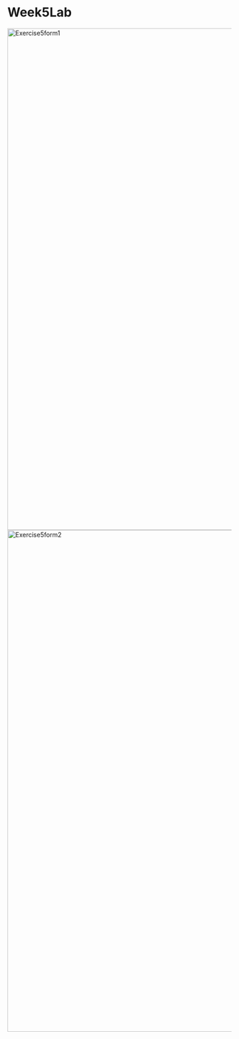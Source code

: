 # Week5Lab
<img width="1128" alt="Exercise5form1" src="https://github.com/KC612/Week5Lab/assets/155512278/9c042109-f63a-4d26-9195-64a84ec8df4d">

<img width="1128" alt="Exercise5form2" src="https://github.com/KC612/Week5Lab/assets/155512278/90836e1b-5a7d-4a8e-a139-7c8698d88022">